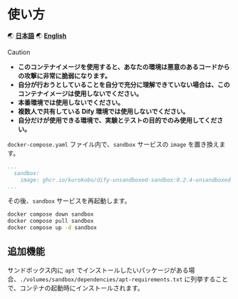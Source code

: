 # 使い方

🌏 [**日本語**](./usage.ja.md)
🌏 [**English**](./usage.md)

> [!CAUTION]
>
> - **このコンテナイメージを使用すると、あなたの環境は悪意のあるコードからの攻撃に非常に脆弱になります。**
> - **自分が行おうとしていることを自分で充分に理解できていない場合は、このコンテナイメージは使用しないでください。**
> - **本番環境では使用しないでください。**
> - **複数人で共有している Dify 環境では使用しないでください。**
> - **自分だけが使用できる環境で、実験とテストの目的でのみ使用してください。**

`docker-compose.yaml` ファイル内で、`sandbox` サービスの `image` を置き換えます。

```yaml
...
  sandbox:
    image: ghcr.io/kurokobo/dify-unsandboxed-sandbox:0.2.4-unsandboxed
...
```

その後、`sandbox` サービスを再起動します。

```bash
docker compose down sandbox
docker compose pull sandbox
docker compose up -d sandbox
```

## 追加機能

サンドボックス内に `apt` でインストールしたいパッケージがある場合、`./volumes/sandbox/dependencies/apt-requirements.txt` に列挙することで、コンテナの起動時にインストールされます。
